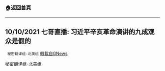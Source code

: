 ###  [:house:返回首頁](https://github.com/ourhimalayas/txt)
---


## 10/10/2021 七哥直播: 习近平辛亥革命演讲的九成观众是假的
` 秘密翻译组-北美组` [轉載自GNews](https://gnews.org/zh-hans/1587312/)

秘密翻译组-北美组
